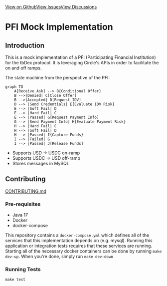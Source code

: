 <div  class="prose prose-pink">
              <div class="flex gap-12 mb-20"><a href="https://github.com/TBD54566975/tbdex-protocol">View on Github</a><a href="https://github.com/TBD54566975/tbdex-protocol/issues">View Issues</a><a href="https://github.com/TBD54566975/tbdex-protocol/discussions">View Discussions</a></div>

# PFI Mock Implementation

## Introduction
This is a mock implementation of a PFI (Participating Financial Institution) for the tbDex protocol. It is leveraging Circle's APIs in order to facilitate the on and off ramps.

The state machine from the perspective of the PFI:
```mermaid
graph TD
    A[Receive Ask] --> B{Conditional Offer}
    B -->|Denied| C[Close Offer]
    B -->|Accepted| D[Request IDV]
    D --> |Send Credentials| E{Evaluate IDV Risk}
    E --> |Soft Fail| D
    E --> |Hard Fail| C
    E --> |Passed| G[Request Payment Info]
    G --> |Send Payment Info| H{Evaluate Payment Risk}
    H --> |Hard Fail| C
    H --> |Soft Fail| D
    H --> |Passed| I{Capture Funds}
    I --> |Failed| G
    I --> |Passed| J[Release Funds]
```
- Supports USD -> USDC on-ramp
- Supports USDC -> USD off-ramp
- Stores messages in MySQL

## Contributing
[CONTRIBUTING.md](https://github.com/TBD54566975/tbdex-protocol/blob/main/pfi-mock-impl/CONTRIBUTING.md)

### Pre-requisites
- Java 17
- Docker
- docker-compose

This repository contains a `docker-compose.yml` which defines all of the services that this implementation depends on (e.g. mysql). Running this application or integration tests requires that these services are running. Starting all of the necessary docker containers can be done by running `make dev-up`. When you're done, simply run `make dev-down`

### Running Tests
`make test`


</div>